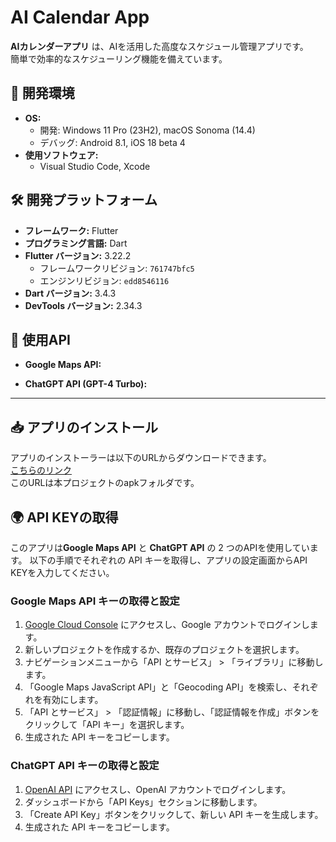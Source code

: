 # AI Calendar App

**AIカレンダーアプリ** は、AIを活用した高度なスケジュール管理アプリです。  
簡単で効率的なスケジューリング機能を備えています。   

## 📱 開発環境

- **OS:**
  - 開発: Windows 11 Pro (23H2), macOS Sonoma (14.4)
  - デバッグ: Android 8.1, iOS 18 beta 4
- **使用ソフトウェア:**
  - Visual Studio Code, Xcode

## 🛠️ 開発プラットフォーム

- **フレームワーク:** Flutter
- **プログラミング言語:** Dart
- **Flutter バージョン:** 3.22.2
  - フレームワークリビジョン: `761747bfc5`
  - エンジンリビジョン: `edd8546116`
- **Dart バージョン:** 3.4.3
- **DevTools バージョン:** 2.34.3

## 🔌 使用API

- **Google Maps API:**  
  
- **ChatGPT API (GPT-4 Turbo):**  

---
## 📥 アプリのインストール

アプリのインストーラーは以下のURLからダウンロードできます。  
  [こちらのリンク](https://github.com/kanamecode/AI-calendar-app/blob/main/apk/AI%20Calendar%20App.apk)  
このURLは本プロジェクトのapkフォルダです。  




## 🌍 API KEYの取得

このアプリは**Google Maps API** と **ChatGPT API** の 2 つのAPIを使用しています。
以下の手順でそれぞれの API キーを取得し、アプリの設定画面からAPI KEYを入力してください。

### Google Maps API キーの取得と設定

1. [Google Cloud Console](https://console.cloud.google.com/) にアクセスし、Google アカウントでログインします。
2. 新しいプロジェクトを作成するか、既存のプロジェクトを選択します。
3. ナビゲーションメニューから「API とサービス」 > 「ライブラリ」に移動します。
4. 「Google Maps JavaScript API」と「Geocoding API」を検索し、それぞれを有効にします。
5. 「API とサービス」 > 「認証情報」に移動し、「認証情報を作成」ボタンをクリックして「API キー」を選択します。
6. 生成された API キーをコピーします。

### ChatGPT API キーの取得と設定

1. [OpenAI API](https://platform.openai.com/) にアクセスし、OpenAI アカウントでログインします。
2. ダッシュボードから「API Keys」セクションに移動します。
3. 「Create API Key」ボタンをクリックして、新しい API キーを生成します。
4. 生成された API キーをコピーします。

